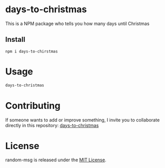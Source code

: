 # days-to-christmas
This is a NPM package who tells you how many days until Christmas

## Install

```npm
npm i days-to-chirstmas
```

# Usage

```bash
days-to-christmas
```

# Contributing
If someone wants to add or improve something, I invite you to collaborate directly in this repository: [days-to-christmas](https://github.com/cristianiniguez/days-to-christmas)

# License
random-msg is released under the [MIT License](https://opensource.org/licenses/MIT).
